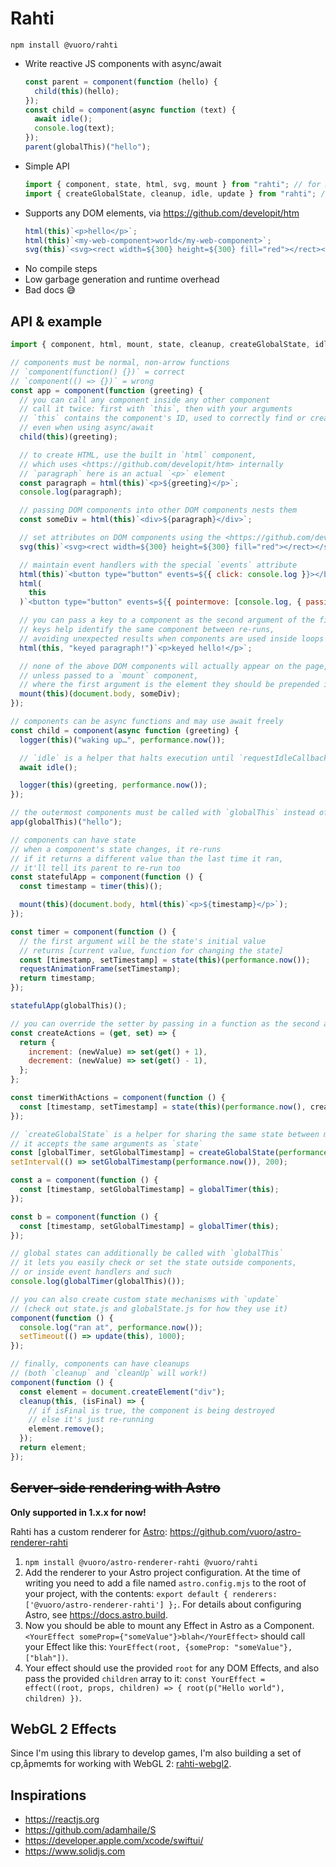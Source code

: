 # Rahti

`npm install @vuoro/rahti`

- Write reactive JS components with async/await
  ```js
  const parent = component(function (hello) {
    child(this)(hello);
  });
  const child = component(async function (text) {
    await idle();
    console.log(text);
  });
  parent(globalThis)("hello");
  ```
- Simple API
  ```js
  import { component, state, html, svg, mount } from "rahti"; // for most use cases
  import { createGlobalState, cleanup, idle, update } from "rahti"; // for advanced usage
  ```
- Supports any DOM elements, via <https://github.com/developit/htm>
  ```js
  html(this)`<p>hello</p>`;
  html(this)`<my-web-component>world</my-web-component>`;
  svg(this)`<svg><rect width=${300} height=${300} fill="red"></rect></svg>`;
  ```
- No compile steps
- Low garbage generation and runtime overhead
- Bad docs 😅

## API & example

```js
import { component, html, mount, state, cleanup, createGlobalState, idle, update } from "rahti";

// components must be normal, non-arrow functions
// `component(function() {})` = correct
// `component(() => {})` = wrong
const app = component(function (greeting) {
  // you can call any component inside any other component
  // call it twice: first with `this`, then with your arguments
  // `this` contains the component's ID, used to correctly find or create its children,
  // even when using async/await
  child(this)(greeting);

  // to create HTML, use the built in `html` component,
  // which uses <https://github.com/developit/htm> internally
  // `paragraph` here is an actual `<p>` element
  const paragraph = html(this)`<p>${greeting}</p>`;
  console.log(paragraph);

  // passing DOM components into other DOM components nests them
  const someDiv = html(this)`<div>${paragraph}</div>`;

  // set attributes on DOM components using the <https://github.com/developit/htm> API
  svg(this)`<svg><rect width=${300} height=${300} fill="red"></rect></svg>`;

  // maintain event handlers with the special `events` attribute
  html(this)`<button type="button" events=${{ click: console.log }}></button>`;
  html(
    this
  )`<button type="button" events=${{ pointermove: [console.log, { passive: true }] }}></button>`;

  // you can pass a key to a component as the second argument of the first call
  // keys help identify the same component between re-runs,
  // avoiding unexpected results when components are used inside loops or conditionals
  html(this, "keyed paragraph!")`<p>keyed hello!</p>`;

  // none of the above DOM components will actually appear on the page,
  // unless passed to a `mount` component,
  // where the first argument is the element they should be prepended into
  mount(this)(document.body, someDiv);
});

// components can be async functions and may use await freely
const child = component(async function (greeting) {
  logger(this)("waking up…", performance.now());

  // `idle` is a helper that halts execution until `requestIdleCallback`
  await idle();

  logger(this)(greeting, performance.now());
});

// the outermost components must be called with `globalThis` instead of `this`
app(globalThis)("hello");

// components can have state
// when a component's state changes, it re-runs
// if it returns a different value than the last time it ran,
// it'll tell its parent to re-run too
const statefulApp = component(function () {
  const timestamp = timer(this)();

  mount(this)(document.body, html(this)`<p>${timestamp}</p>`);
});

const timer = component(function () {
  // the first argument will be the state's initial value
  // returns [current value, function for changing the state]
  const [timestamp, setTimestamp] = state(this)(performance.now());
  requestAnimationFrame(setTimestamp);
  return timestamp;
});

statefulApp(globalThis)();

// you can override the setter by passing in a function as the second argument
const createActions = (get, set) => {
  return {
    increment: (newValue) => set(get() + 1),
    decrement: (newValue) => set(get() - 1),
  };
};

const timerWithActions = component(function () {
  const [timestamp, setTimestamp] = state(this)(performance.now(), createActions);
});

// `createGlobalState` is a helper for sharing the same state between multiple components
// it accepts the same arguments as `state`
const [globalTimer, setGlobalTimestamp] = createGlobalState(performance.now());
setInterval(() => setGlobalTimestamp(performance.now()), 200);

const a = component(function () {
  const [timestamp, setGlobalTimestamp] = globalTimer(this);
});

const b = component(function () {
  const [timestamp, setGlobalTimestamp] = globalTimer(this);
});

// global states can additionally be called with `globalThis`
// it lets you easily check or set the state outside components,
// or inside event handlers and such
console.log(globalTimer(globalThis)());

// you can also create custom state mechanisms with `update`
// (check out state.js and globalState.js for how they use it)
component(function () {
  console.log("ran at", performance.now());
  setTimeout(() => update(this), 1000);
});

// finally, components can have cleanups
// (both `cleanup` and `cleanUp` will work!)
component(function () {
  const element = document.createElement("div");
  cleanup(this, (isFinal) => {
    // if isFinal is true, the component is being destroyed
    // else it's just re-running
    element.remove();
  });
  return element;
});
```

## ~~Server-side rendering with Astro~~

**Only supported in 1.x.x for now!**

Rahti has a custom renderer for [Astro](https://astro.build): https://github.com/vuoro/astro-renderer-rahti

1. `npm install @vuoro/astro-renderer-rahti @vuoro/rahti`
2. Add the renderer to your Astro project configuration. At the time of writing you need to add a file named `astro.config.mjs` to the root of your project, with the contents: `export default { renderers: ['@vuoro/astro-renderer-rahti'] };`. For details about configuring Astro, see <https://docs.astro.build>.
3. Now you should be able to mount any Effect in Astro as a Component. `<YourEffect someProp={"someValue"}>blah</YourEffect>` should call your Effect like this: `YourEffect(root, {someProp: "someValue"}, ["blah"])`.
4. Your effect should use the provided `root` for any DOM Effects, and also pass the provided `children` array to it: `const YourEffect = effect((root, props, children) => { root(p("Hello world"), children) })`.

## WebGL 2 Effects

Since I'm using this library to develop games, I'm also building a set of cp,åpmemts for working with WebGL 2: [rahti-webgl2](https://github.com/vuoro/rahti-webgl2).

## Inspirations

- <https://reactjs.org>
- <https://github.com/adamhaile/S>
- <https://developer.apple.com/xcode/swiftui/>
- <https://www.solidjs.com>
